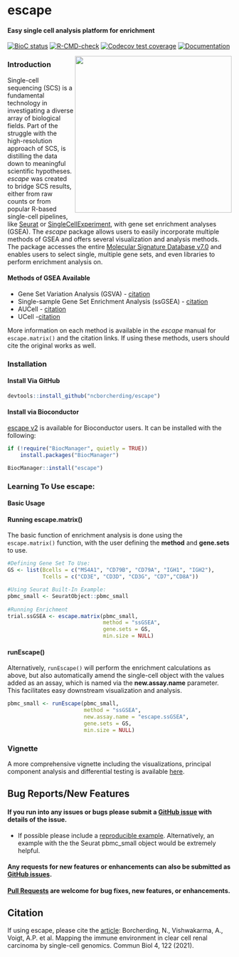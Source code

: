 # escape
#### Easy single cell analysis platform for enrichment

<!-- badges: start -->
 [![BioC status](http://www.bioconductor.org/shields/build/release/bioc/escape.svg)](https://bioconductor.org/checkResults/release/bioc-LATEST/escape)
[![R-CMD-check](https://github.com/ncborcherding/escape/actions/workflows/R-CMD-check.yaml/badge.svg)](https://github.com/ncborcherding/escape/actions/workflows/R-CMD-check.yaml)
[![Codecov test coverage](https://codecov.io/gh/ncborcherding/escape/branch/master/graph/badge.svg)](https://app.codecov.io/gh/ncborcherding/escape?branch=master)
[![Documentation](https://img.shields.io/badge/docs-stable-blue.svg)](https://ncborcherding.github.io/vignettes/escape_vignette.html)
<!-- badges: end -->

<img align="right" src="https://github.com/ncborcherding/escape/blob/master/www/escape_hex.png" width="352" height="352">

### Introduction
Single-cell sequencing (SCS) is a fundamental technology in investigating a diverse array of biological fields. Part of the struggle with the high-resolution approach of SCS, is distilling the data down to meaningful scientific hypotheses. *escape* was created to bridge SCS results, either from raw counts or from popular R-based single-cell pipelines, like [Seurat](https://satijalab.org/seurat/) or [SingleCellExperiment](https://bioconductor.org/books/release/OSCA/book-contents.html#basics), with gene set enrichment analyses (GSEA). The *escape* package allows users to easily incorporate multiple methods of GSEA and offers several visualization and analysis methods. The package accesses the entire [Molecular Signature Database v7.0](https://www.gsea-msigdb.org/gsea/msigdb/search.jsp) and enables users to select single, multiple gene sets, and even libraries to perform enrichment analysis on. 

#### Methods of GSEA Available

* Gene Set Variation Analysis (GSVA) - [citation](https://pubmed.ncbi.nlm.nih.gov/23323831/)
* Single-sample Gene Set Enrichment Analysis (ssGSEA) - [citation](https://pubmed.ncbi.nlm.nih.gov/19847166/)
* AUCell - [citation](https://pubmed.ncbi.nlm.nih.gov/28991892/)
* UCell -[citation](https://pubmed.ncbi.nlm.nih.gov/34285779/) 

More information on each method is available in the *escape* manual for ```escape.matrix()``` and the citation links. If using these methods, users should cite the original works as well.

### Installation

#### Install Via GitHub

```r
devtools::install_github("ncborcherding/escape")
```

#### Install via Bioconductor

[escape v2](https://www.bioconductor.org/packages/release/bioc/html/escape.html) is available for Bioconductor users. It can be installed with the following:

```r
if (!require("BiocManager", quietly = TRUE))
    install.packages("BiocManager")

BiocManager::install("escape")
```

### Learning To Use escape:

#### Basic Usage

#### Running escape.matrix()

The basic function of enrichment analysis is done using the ```escape.matrix()``` function, with the user defining the **method** and **gene.sets** to use. 

```r
#Defining Gene Set To Use:
GS <- list(Bcells = c("MS4A1", "CD79B", "CD79A", "IGH1", "IGH2"),
           Tcells = c("CD3E", "CD3D", "CD3G", "CD7","CD8A"))

#Using Seurat Built-In Example:
pbmc_small <- SeuratObject::pbmc_small
  
#Running Enrichment
trial.ssGSEA <- escape.matrix(pbmc_small, 
                              method = "ssGSEA", 
                              gene.sets = GS, 
                              min.size = NULL)
```

#### runEscape()

Alternatively, ```runEscape()``` will perform the enrichment calculations as above, but also automatically amend the single-cell object with the values added as an assay, which is named via the **new.assay.name** parameter. This facilitates easy downstream visualization and analysis. 

```r
pbmc_small <- runEscape(pbmc_small,
                        method = "ssGSEA", 
                        new.assay.name = "escape.ssGSEA",
                        gene.sets = GS, 
                        min.size = NULL)
```                

### Vignette

A more comprehensive vignette including the visualizations, principal component analysis and differential testing is available [here](https://www.borch.dev/uploads/screpertoire/articles/Running_Escape.html).


## Bug Reports/New Features

#### If you run into any issues or bugs please submit a [GitHub issue](https://github.com/ncborcherding/escape/issues) with details of the issue.

- If possible please include a [reproducible example](https://reprex.tidyverse.org/). 
Alternatively, an example with the the Seurat pbmc_small object would 
be extremely helpful.

#### Any requests for new features or enhancements can also be submitted as [GitHub issues](https://github.com/ncborcherding/escape/issues).

#### [Pull Requests](https://github.com/ncborcherding/escape/pulls) are welcome for bug fixes, new features, or enhancements.

## Citation 
If using escape, please cite the [article](https://www.nature.com/articles/s42003-020-01625-6): Borcherding, N., Vishwakarma, A., Voigt, A.P. et al. Mapping the immune environment in clear cell renal carcinoma by single-cell genomics. Commun Biol 4, 122 (2021). 
